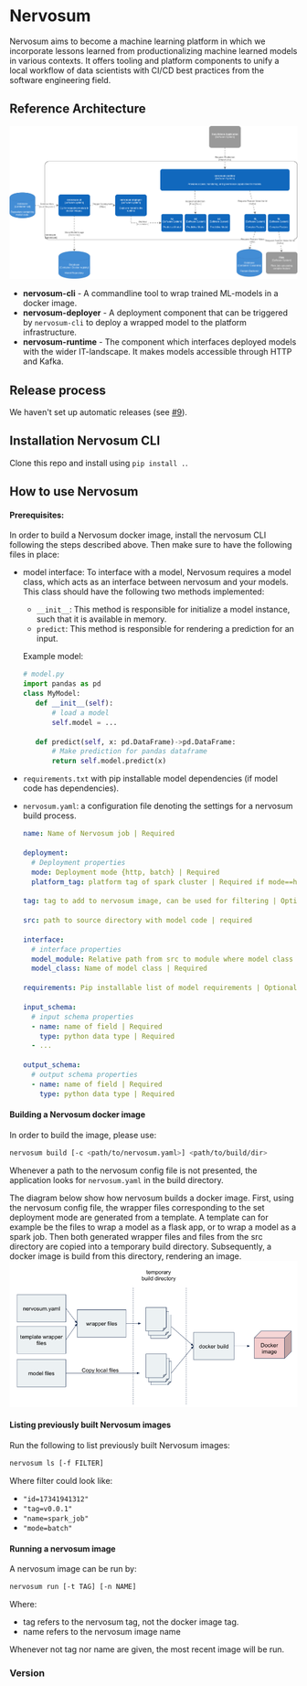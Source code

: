 # Nervosum

Nervosum aims to become a machine learning platform in which we incorporate lessons learned from productionalizing machine learned models in various contexts. It offers tooling and platform components to unify a local workflow of data scientists with CI/CD best practices from the software engineering field.

## Reference Architecture

![Reference Architecture](docs/reference-architecture.png)

* **nervosum-cli** - A commandline tool to wrap trained ML-models in a docker image.
* **nervosum-deployer** - A deployment component that can be triggered by `nervosum-cli` to deploy a wrapped model to the platform infrastructure.
* **nervosum-runtime** - The component which interfaces deployed models with the wider IT-landscape. It makes models accessible through HTTP and Kafka.

## Release process

We haven't set up automatic releases (see [#9](https://github.com/nervosum/nervosum/issues/9)).

## Installation Nervosum CLI
Clone this repo and install using `pip install .`.

## How to use Nervosum

#### Prerequisites:
In order to build a Nervosum docker image, install the nervosum CLI following the steps described
above. Then make sure to have the following files in place:
* model interface: To interface with a model, Nervosum requires a model class, which acts
as an interface between nervosum and your models. This class should have
the following two methods implemented:
    * `__init__`: This method is responsible for initialize a model instance,
    such that it is available in memory.
    * `predict`:  This method is responsible for rendering a prediction for an input.

    Example model:
    ```python
    # model.py
    import pandas as pd
    class MyModel:
       def __init__(self):
           # load a model
           self.model = ...

       def predict(self, x: pd.DataFrame)->pd.DataFrame:
           # Make prediction for pandas dataframe
           return self.model.predict(x)
    ```

* `requirements.txt` with pip installable model dependencies (if model code has dependencies).
* `nervosum.yaml`: a configuration file denoting the settings for a nervosum build process.

    ```yaml
    name: Name of Nervosum job | Required

    deployment:
      # Deployment properties
      mode: Deployment mode {http, batch} | Required
      platform_tag: platform tag of spark cluster | Required if mode==http

    tag: tag to add to nervosum image, can be used for filtering | Optional

    src: path to source directory with model code | required

    interface:
      # interface properties
      model_module: Relative path from src to module where model class lives | Required
      model_class: Name of model class | Required

    requirements: Pip installable list of model requirements | Optional

    input_schema:
      # input schema properties
      - name: name of field | Required
        type: python data type | Required
      - ...

    output_schema:
      # output schema properties
      - name: name of field | Required
        type: python data type | Required

    ```
#### Building a Nervosum docker image
In order to build the image, please use:
```bash
nervosum build [-c <path/to/nervosum.yaml>] <path/to/build/dir>
```
Whenever a path to the nervosum config file is not presented, the application looks for
`nervosum.yaml` in the build directory.

The diagram below show how nervosum builds a docker image. First, using the nervosum config file,
the wrapper files corresponding to the set deployment mode are generated from a template.
A template can for example be the files to wrap a model as a flask app, or to wrap a model
as a spark job. Then both generated wrapper files and files from the src directory
are copied into a temporary build directory. Subsequently, a docker image is build from this directory,
rendering an image.
![Reference Mechanism_CLI](docs/reference-mechanism-cli.png)

#### Listing previously built Nervosum images
Run the following to list previously built Nervosum images:
```bash
nervosum ls [-f FILTER]
```
Where filter could look like:
- `"id=17341941312"`
- `"tag=v0.0.1"`
- `"name=spark_job"`
- `"mode=batch"`

#### Running a nervosum image
A nervosum image can be run by:
```bash
nervosum run [-t TAG] [-n NAME]
```
Where:
* tag refers to the nervosum tag, not the docker image tag.
* name refers to the nervosum image name

Whenever not tag nor name are given, the most recent image will be run.

### Version
